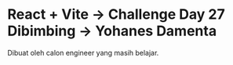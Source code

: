 # React + Vite -> Challenge Day 27 Dibimbing -> Yohanes Damenta

Dibuat oleh calon engineer yang masih belajar.
